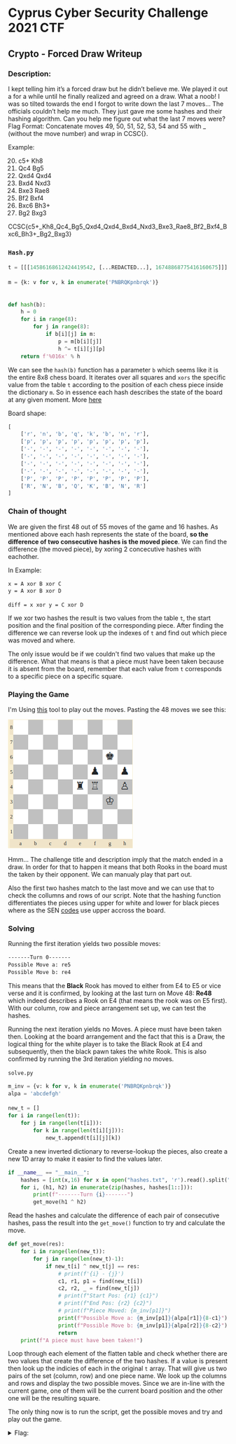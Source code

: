 # Cyprus Cyber Security Challenge 2021 CTF
## Crypto - Forced Draw Writeup


### Description:
I kept telling him it’s a forced draw but he didn’t believe me. We played it out a for a while until he finally realized and agreed on a draw. What a
noob! 
I was so tilted towards the end I forgot to write down the last 7 moves... 
The officials couldn’t help me much. They just gave me some hashes and their hashing algorithm. 
Can you help me figure out what the last 7 moves were? 
Flag Format: Concatenate moves 49, 50, 51, 52, 53, 54 and 55 with _ (without the move number) and wrap in CCSC{}. 

Example: 

20. c5+ Kh8 
21. Qc4 Bg5 
22. Qxd4 Qxd4
23. Bxd4 Nxd3
24. Bxe3 Rae8
25. Bf2 Bxf4
26. Bxc6 Bh3+
27. Bg2 Bxg3

CCSC{c5+_Kh8_Qc4_Bg5_Qxd4_Qxd4_Bxd4_Nxd3_Bxe3_Rae8_Bf2_Bxf4_Bxc6_Bh3+_Bg2_Bxg3}

### ```Hash.py```
```python
t = [[[14586168612424419542, [...REDACTED...], 16748868775416160675]]]

m = {k: v for v, k in enumerate('PNBRQKpnbrqk')}


def hash(b):
    h = 0
    for i in range(8):
        for j in range(8):
            if b[i][j] in m:
                p = m[b[i][j]]
                h ^= t[i][j][p]
    return f'%016x' % h
```

We can see the ```hash(b)``` function has a parameter ```b``` which seems like it is the entire 8x8 chess board. It iterates over all squares and ```xors``` the specific value from the table ```t``` according to the position of each chess piece inside the dictionary ```m```. So in essence each hash describes the state of the board at any given moment. More [here](https://iq.opengenus.org/zobrist-hashing-game-theory/)

Board shape:
```python
[
    ['r', 'n', 'b', 'q', 'k', 'b', 'n', 'r'],
    ['p', 'p', 'p', 'p', 'p', 'p', 'p', 'p'],
    ['-', '-', '-', '-', '-', '-', '-', '-'],
    ['-', '-', '-', '-', '-', '-', '-', '-'],
    ['-', '-', '-', '-', '-', '-', '-', '-'],
    ['-', '-', '-', '-', '-', '-', '-', '-'],
    ['P', 'P', 'P', 'P', 'P', 'P', 'P', 'P'],
    ['R', 'N', 'B', 'Q', 'K', 'B', 'N', 'R']
]

```

### Chain of thought
We are given the first 48 out of 55 moves of the game and 16 hashes. As mentioned above each hash represents the state of the board, **so the difference of two consecutive hashes is the moved piece**. We can find the difference (the moved piece), by xoring 2 concecutive hashes with eachother.

In Example: 
```
x = A xor B xor C
y = A xor B xor D

diff = x xor y = C xor D
```

If we xor two hashes the result is two values from the table ```t```, the start position and the final position of the corresponding piece. After finding the difference we can reverse look up the indexes of ```t``` and find out which piece was moved and where. 

The only issue would be if we couldn't find two values that make up the difference. What that means is that a piece must have been taken because it is absent from the board, remember that each value from ```t``` corresponds to a specific piece on a specific square.

### Playing the Game

I'm Using [this](https://www.dcode.fr/chess-notation) tool to play out the moves. Pasting the 48 moves we see this:

![](imgs/board0.png)

Hmm... The challenge title and description imply that the match ended in a draw. In order for that to happen it means that both Rooks in the board must the taken by their opponent. We can manualy play that part out. 

Also the first two hashes match to the last move and we can use that to check the collumns and rows of our script. Note that the hashing function differentiates the pieces using upper for white and lower for black pieces where as the SEN [codes](./game.txt) use upper accross the board.

### Solving
Running the first iteration yields two possible moves:

```bash
-------Turn 0-------
Possible Move a: re5
Possible Move b: re4
```
This means that the **Black** Rook has moved to either from E4 to E5 or vice verse and it is confirmed, by looking at the last turn on Move 48: **Re48** which indeed describes a Rook on E4 (that means the rook was on E5 first). With our column, row and piece arrangement set up, we can test the hashes.

Running the next iteration yields no Moves. A piece must have been taken then. Looking at the board arrangement and the fact that this is a Draw, the logical thing for the white player is to take the Black Rook at E4 and subsequently, then the black pawn takes the white Rook. This is also confirmed by running the 3rd iteration yielding no moves.

```solve.py```

```python
m_inv = {v: k for v, k in enumerate('PNBRQKpnbrqk')}
alpa = 'abcdefgh'

new_t = []
for i in range(len(t)):
    for j in range(len(t[i])):
        for k in range(len(t[i][j])):
            new_t.append(t[i][j][k])
```

Create a new inverted dictionary to reverse-lookup the pieces, also create a new 1D array to make it easier to find the values later.


```python
if __name__ == "__main__":
    hashes = [int(x,16) for x in open("hashes.txt", 'r').read().split("\n")]
    for i, (h1, h2) in enumerate(zip(hashes, hashes[1::])):
        print(f"-------Turn {i}-------")
        get_move(h1 ^ h2)
```
Read the hashes and calculate the difference of each pair of consecutive hashes, pass the result into the ```get_move()``` function to try and calculate the move.

```python
def get_move(res):
    for i in range(len(new_t)):
        for j in range(len(new_t)-1):
            if new_t[i] ^ new_t[j] == res:
                # print(f'{i} - {j}')
                c1, r1, p1 = find(new_t[i])
                c2, r2, _ = find(new_t[j])
                # print(f"Start Pos: {r1} {c1}")
                # print(f"End Pos: {r2} {c2}")
                # print(f"Piece Moved: {m_inv[p1]}")
                print(f"Possible Move a: {m_inv[p1]}{alpa[r1]}{8-c1}")
                print(f"Possible Move b: {m_inv[p1]}{alpa[r2]}{8-c2}")
                return
    print(f"A piece must have been taken!")
```
Loop through each element of the flatten table and check whether there are two values that create the difference of the two hashes. If a value is present then look up the indicies of each in the original ```t``` array. That will give us two pairs of the set (column, row) and one piece name. We look up the columns and rows and display the two possible moves. Since we are in-line with the current game, one of them will be the current board position and the other one will be the resulting square.

The only thing now is to run the script, get the possible moves and try and play out the game.


<details>
      <summary>Flag: </summary>
        CCSC{Rxe4_fxe4_Kf4_e3_Kxe3_Kf6_Kf4_Kg6_Kg3_Kf5_Kh3_Kg6_Kg3_Kh6}
</details>




